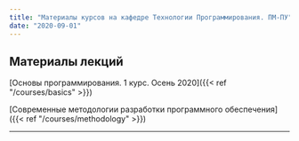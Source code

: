```yaml
---
title: "Материалы курсов на кафедре Технологии Программирования. ПМ-ПУ"
date: "2020-09-01"
---
```


## Материалы лекций

[Основы программирования. 1 курс. Осень 2020]({{< ref "/courses/basics" >}})

[Современные методологии разработки программного обеспечения]({{< ref "/courses/methodology" >}})

---
